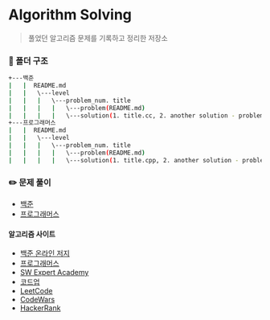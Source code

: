 # Algorithm Solving
> 풀었던 알고리즘 문제를 기록하고 정리한 저장소

### :open_file_folder: 폴더 구조
```bash
+---백준
|   |  README.md
|   |   \---level
|   |   |   \---problem_num. title
|   |   |   |   \---problem(README.md)
|   |   |   |   \---solution(1. title.cc, 2. another solution - problem_num.md)
+---프로그래머스
|   |  README.md
|   |   \---level
|   |   |   \---problem_num. title
|   |   |   |   \---problem(README.md)
|   |   |   |   \---solution(1. title.cpp, 2. another solution - problem_num.md)
```

### :pencil2: 문제 풀이
- [백준](./백준/)
- [프로그래머스](./프로그래머스/)

#### 알고리즘 사이트
- [백준 온라인 저지](https://www.acmicpc.net)
- [프로그래머스](https://programmers.co.kr/)
- [SW Expert Academy](https://swexpertacademy.com/main/main.do)
- [코드업](https://codeup.kr/index.php)
- [LeetCode](https://leetcode.com/)
- [CodeWars](https://www.codewars.com/)
- [HackerRank](https://www.hackerrank.com/)
